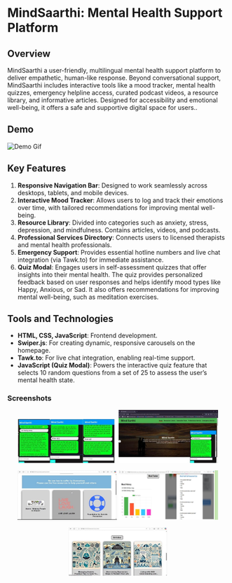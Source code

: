 # MindSaarthi: Mental Health Support  Platform

## Overview
MindSaarthi a user-friendly, multilingual mental health support platform to deliver empathetic, human-like response. Beyond conversational support, MindSaarthi includes interactive tools like a mood tracker, mental health quizzes, emergency helpline access, curated podcast videos, a resource library, and informative articles. Designed for accessibility and emotional well-being, it offers a safe and supportive digital space for users..

## Demo

![Demo Gif](_Captures/giff.gif)


## Key Features
1. **Responsive Navigation Bar**: Designed to work seamlessly across desktops, tablets, and mobile devices.
2. **Interactive Mood Tracker**: Allows users to log and track their emotions over time, with tailored recommendations for improving mental well-being.
3. **Resource Library**: Divided into categories such as anxiety, stress, depression, and mindfulness. Contains articles, videos, and podcasts.
4. **Professional Services Directory**: Connects users to licensed therapists and mental health professionals.
5. **Emergency Support**: Provides essential hotline numbers and live chat integration (via Tawk.to) for immediate assistance.
6. **Quiz Modal**: Engages users in self-assessment quizzes that offer insights into their mental health. The quiz provides personalized feedback based on user responses and helps identify mood types like Happy, Anxious, or Sad. It also offers recommendations for improving mental well-being, such as meditation exercises.

## Tools and Technologies
- **HTML, CSS, JavaScript**: Frontend development.
- **Swiper.js**: For creating dynamic, responsive carousels on the homepage.
- **Tawk.to**: For live chat integration, enabling real-time support.
- **JavaScript (Quiz Modal)**: Powers the interactive quiz feature that selects 10 random questions from a set of 25 to assess the user’s mental health state.

<h3>Screenshots</h3>

<p align="center">
  <img src="_Captures/scr.jpeg" alt="Screenshot 1" width="45%"/>
  <img src="_Captures/scr4.jpeg" alt="Screenshot 2" width="45%"/>
</p>
<p align="center">
  <img src="_Captures/scr1.jpeg" alt="Screenshot 3" width="45%"/>
  <img src="_Captures/scr3.jpeg" alt="Screenshot 4" width="45%"/>
</p>
<p align="center">
  <img src="_Captures/scr2.jpeg" alt="Screenshot 5" width="45%"/>
</p>







